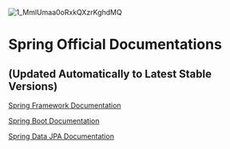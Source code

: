 ![1_MmlUmaa0oRxkQXzrKghdMQ](https://github.com/vishalsingh2972/Spring-Framework/assets/106817047/b4210002-a4b9-434e-b606-f897f337faf6)

# Spring Official Documentations 
## (Updated Automatically to Latest Stable Versions)

[Spring Framework Documentation](https://docs.spring.io/spring-framework/docs/current/reference/html/)

[Spring Boot Documentation](https://docs.spring.io/spring-boot/docs/current/reference/html/)

[Spring Data JPA Documentation](https://docs.spring.io/spring-data/jpa/docs/current/reference/html/)
